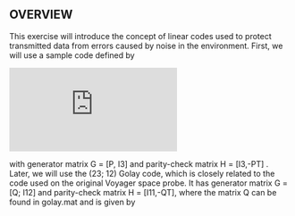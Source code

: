 ## OVERVIEW
This exercise will introduce the concept of linear codes used to protect transmitted data from
errors caused by noise in the environment. First, we will use a sample code defined by

![code](http://www.sciweavers.org/tex2img.php?eq=P%3D%20%5Cbegin%7Bbmatrix%7D1%20%26%201%20%26%200%20%5C%5C0%20%26%201%20%26%201%5C%5C1%20%26%200%20%26%201%20%5Cend%7Bbmatrix%7D%20&bc=White&fc=Black&im=png&fs=12&ff=mathdesign&edit=0)

with generator matrix G = [P, I3] and parity-check matrix H = [I3,-PT] . Later, we will use the
(23; 12) Golay code, which is closely related to the code used on the original Voyager space probe.
It has generator matrix G = [Q; I12] and parity-check matrix H = [I11,-QT], where the matrix Q
can be found in golay.mat and is given by
